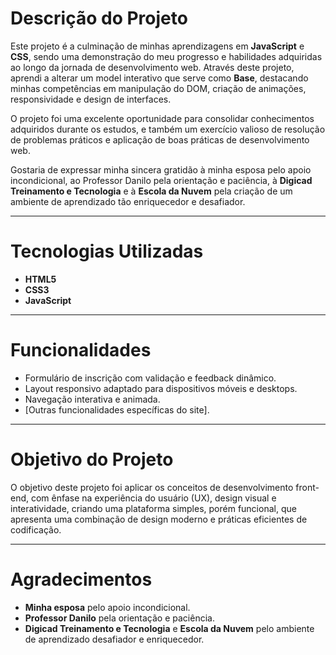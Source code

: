# Descrição do Projeto

Este projeto é a culminação de minhas aprendizagens em **JavaScript** e **CSS**, sendo uma demonstração do meu progresso e habilidades adquiridas ao longo da jornada de desenvolvimento web. Através deste projeto, aprendi a alterar um model interativo que serve como **Base**, destacando minhas competências em manipulação do DOM, criação de animações, responsividade e design de interfaces.

O projeto foi uma excelente oportunidade para consolidar conhecimentos adquiridos durante os estudos, e também um exercício valioso de resolução de problemas práticos e aplicação de boas práticas de desenvolvimento web.

Gostaria de expressar minha sincera gratidão à minha esposa pelo apoio incondicional, ao Professor Danilo pela orientação e paciência, à **Digicad Treinamento e Tecnologia** e à **Escola da Nuvem** pela criação de um ambiente de aprendizado tão enriquecedor e desafiador.


---

# Tecnologias Utilizadas

- **HTML5**
- **CSS3**
- **JavaScript**

---

# Funcionalidades

- Formulário de inscrição com validação e feedback dinâmico.
- Layout responsivo adaptado para dispositivos móveis e desktops.
- Navegação interativa e animada.
- [Outras funcionalidades específicas do site].

---

# Objetivo do Projeto

O objetivo deste projeto foi aplicar os conceitos de desenvolvimento front-end, com ênfase na experiência do usuário (UX), design visual e interatividade, criando uma plataforma simples, porém funcional, que apresenta uma combinação de design moderno e práticas eficientes de codificação.


---

# Agradecimentos

- **Minha esposa** pelo apoio incondicional.
- **Professor Danilo** pela orientação e paciência.
- **Digicad Treinamento e Tecnologia** e **Escola da Nuvem** pelo ambiente de aprendizado desafiador e enriquecedor.

